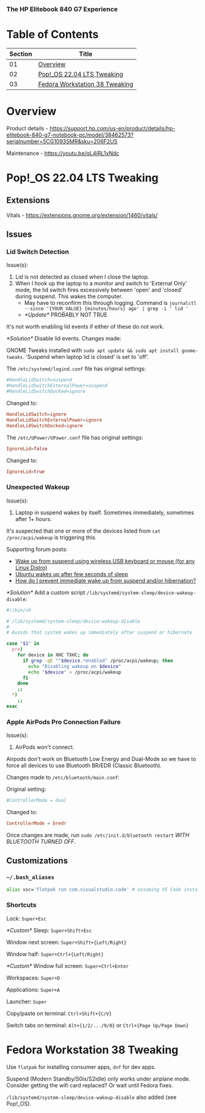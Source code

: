 ### The HP Elitebook 840 G7 Experience

# Table of Contents

| Section | Title |
| ------- | ----- |
| 01 | [Overview](#01) |
| 02 | [Pop!_OS 22.04 LTS Tweaking](#02) |
| 03 | [Fedora Workstation 38 Tweaking](#03) |

<a id="01"></a>
# Overview

Product details - https://support.hp.com/us-en/product/details/hp-elitebook-840-g7-notebook-pc/model/38462573?serialnumber=5CG1093SMR&sku=206F2US

Maintenance - https://youtu.be/qL4jRL1xNdc

<a id="02"></a>
# Pop!_OS 22.04 LTS Tweaking

## Extensions

Vitals - https://extensions.gnome.org/extension/1460/vitals/

## Issues

### Lid Switch Detection

Issue(s):
1. Lid is not detected as closed when I close the laptop.
2. When I hook up the laptop to a monitor and switch to 'External Only' mode, the lid switch fires excessively between 'open' and 'closed' during suspend. This wakes the computer.
    - May have to reconfirm this through logging. Command is `journalctl --since '{YOUR_VALUE} {minutes/hours} ago' | grep -i ' lid '`
    - *\*Update\** PROBABLY NOT TRUE

It's not worth enabling lid events if either of these do not work.

*\*Solution\** Disable lid events. Changes made:

GNOME Tweaks installed with `sudo apt update && sudo apt install gnome-tweaks`. 'Suspend when laptop lid is closed' is set to 'off'.

The `/etc/systemd/logind.conf` file has original settings:

```conf
#HandleLidSwitch=suspend
#HandleLidSwitchExternalPower=suspend
#HandleLidSwitchDocked=ignore
```

Changed to:

```conf
HandleLidSwitch=ignore
HandleLidSwitchExternalPower=ignore
HandleLidSwitchDocked=ignore
```

The `/etc/UPower/UPower.conf` file has original settings:

```conf
IgnoreLid=false
```

Changed to:

```conf
IgnoreLid=true
```

### Unexpected Wakeup

Issue(s):
1. Laptop in suspend wakes by itself. Sometimes immediately, sometimes after 1+ hours.

It's suspected that one or more of the devices listed from `cat /proc/acpi/wakeup` is triggering this.

Supporting forum posts:
- [Wake up from suspend using wireless USB keyboard or mouse (for any Linux Distro)](https://askubuntu.com/questions/848698/wake-up-from-suspend-using-wireless-usb-keyboard-or-mouse-for-any-linux-distro)
- [Ubuntu wakes up after few seconds of sleep](https://askubuntu.com/questions/598236/ubuntu-wakes-up-after-few-seconds-of-sleep)
- [How do I prevent immediate wake up from suspend and/or hibernation?](https://askubuntu.com/questions/148481/how-do-i-prevent-immediate-wake-up-from-suspend-and-or-hibernation)

*\*Solution\** Add a custom script `/lib/systemd/system-sleep/device-wakeup-disable`:


```bash
#!/bin/sh

# /lib/systemd/system-sleep/device-wakeup-disable
#
# Avoids that system wakes up immediately after suspend or hibernate

case "$1" in
  pre)
    for device in XHC TXHC; do
      if grep -qE "^$device.*enabled" /proc/acpi/wakeup; then
        echo "Disabling wakeup on $device" 
        echo "$device" > /proc/acpi/wakeup
      fi
    done
    ;;
  *)
    ;;
esac
```

### Apple AirPods Pro Connection Failure

Issue(s):
1. AirPods won't connect.

Airpods don't work on Bluetooth Low Energy and Dual-Mode so we have to force all devices to use Bluetooth BR/EDR (Classic Bluetooth).

Changes made to `/etc/bluetooth/main.conf`:

Original setting:

```conf
#ControllerMode = dual
```

Changed to:

```conf
ControllerMode = bredr
```

Once changes are made, run `sudo /etc/init.d/bluetooth restart` *WITH BLUETOOTH TURNED OFF*.

## Customizations

### `~/.bash_aliases`

```bash
alias vsc='flatpak run com.visualstudio.code' # assuming VS Code installed with Flatpak
```

### Shortcuts

Lock: `Super+Esc`

*\*Custom\** Sleep: `Super+Shift+Esc`

Window next screen: `Super+Shift+{Left/Right}`

Window half: `Super+Ctrl+{Left/Right}`

*\*Custom\** Window full screen: `Super+Ctrl+Enter`

Workspaces: `Super+D`

Applications: `Super+A`

Launcher: `Super`

Copy/paste on terminal: `Ctrl+Shift+{C/V}`

Switch tabs on terminal: `Alt+{1/2/.../9/0}` or `Ctrl+{Page Up/Page Down}`

<a id="03"></a>
# Fedora Workstation 38 Tweaking

Use `flatpak` for installing consumer apps, `dnf` for dev apps.

Suspend (Modern Standby/S0ix/S2idle) only works under airplane mode. Consider getting the wifi card replaced? Or wait until Fedora fixes.

`/lib/systemd/system-sleep/device-wakeup-disable` also added (see Pop!_OS).

